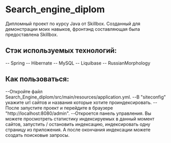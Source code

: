 # Search_engine_diplom

Дипломный проект по курсу Java от Skillbox. Созданный для демонстрации моих навыков, фронтэнд 
составляющая была предоставлена Skillbox.

## Стэк используемых технологий:

-- Spring
-- Hibernate
-- MySQL
-- Liquibase
-- RussianMorphology

## Как пользоваться:

--Откройте файл Search_Engine_diplom/src/main/resources/application.yml. 
--В "siteconfig" укажите url сайтов и названия которые хотите проиндексировать. 
--После запустите проект и перейдите в браузере "http://localhost:8080/admin".
--Откроется панель управления. Вы можете просмотреть статистику индексируемых в данный момент сайтов,
запустить / остановить индексацию, индексировать одну страницу из приложения. А после окончания индексации можете 
создать поисковые запросы.




